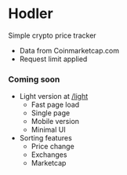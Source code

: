 # Hodler
Simple crypto price tracker
- Data from Coinmarketcap.com
- Request limit applied

### Coming soon
- Light version at [/light](https://boonsuen.com/hodler/light)
	- Fast page load
	- Single page
	- Mobile version
	- Minimal UI
- Sorting features
	- Price change
	- Exchanges
	- Marketcap

